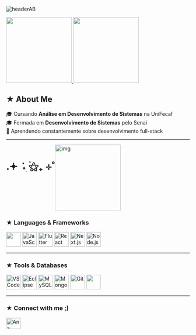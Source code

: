 ![headerAB](https://github.com/user-attachments/assets/f46bca08-f5c2-47e5-886a-2da26e05bed2)


<div align="left">
  <a href="https://github.com/AnaLouBispo">
    <img height="180em" src="https://github-readme-stats.vercel.app/api?username=AnaLouBispo&show_icons=true&theme=midnight-purple&include_all_commits=true&count_private=true&hide_border=true">
    <img height="180em" src="https://github-readme-stats.vercel.app/api/top-langs/?username=AnaLouBispo&layout=compact&theme=midnight-purple&hide_border=true">
  </a>
</div>


<h2 align="left"> ★ About Me </h2>

<p align="left">
  🎓 Cursando <strong>Análise em Desenvolvimento de Sistemas</strong> na UniFecaf<br>
  🎓 Formada em <strong>Desenvolvimento de Sistemas</strong> pelo Senai<br>
  🌱 Aprendendo constantemente sobre desenvolvimento full-stack
</p>

---


<div style="display:flex;">
     <h1> .𖥔 ݁ ˖ִ ࣪⚝₊ ⊹˚ </h1> 
   <img alt="img" height="180em" src="https://i.pinimg.com/originals/84/0a/c1/840ac1a5eef2c7abcaca3e4757db48e9.gif"/>

</div>

### ★ Languages & Frameworks

<p align="left">
 
   
  <img height="40" src="https://cdn.jsdelivr.net/gh/devicons/devicon@latest/icons/java/java-original.svg" />        
  <img alt="JavaScript" height="40" src="https://cdn.jsdelivr.net/gh/devicons/devicon/icons/javascript/javascript-original.svg" title="JavaScript"/>
  <img alt="Flutter" height="40" src="https://cdn.jsdelivr.net/gh/devicons/devicon/icons/flutter/flutter-original.svg" title="Flutter"/>
  <img alt="React" height="40" src="https://cdn.jsdelivr.net/gh/devicons/devicon/icons/react/react-original.svg" title="React"/>
  <img alt="Next.js" height="40" src="https://cdn.jsdelivr.net/gh/devicons/devicon/icons/nextjs/nextjs-original.svg" title="Next.js"/>
  <img alt="Node.js" height="40" src="https://cdn.jsdelivr.net/gh/devicons/devicon/icons/nodejs/nodejs-original.svg" title="Node.js"/>
</p>

---

### ★ Tools & Databases

<p align="left">
  <img alt="VS Code" height="40" src="https://cdn.jsdelivr.net/gh/devicons/devicon/icons/vscode/vscode-original.svg" title="VS Code"/>
  <img alt="Eclipse" height="40" src="https://cdn.jsdelivr.net/gh/devicons/devicon/icons/eclipse/eclipse-original.svg" title="Eclipse"/>
  <img alt="MySQL" height="40" src="https://cdn.jsdelivr.net/gh/devicons/devicon/icons/mysql/mysql-original.svg" title="MySQL"/>
  <img alt="MongoDB" height="40" src="https://cdn.jsdelivr.net/gh/devicons/devicon/icons/mongodb/mongodb-original.svg" title="MongoDB"/>
  <img alt="Git" height="40" src="https://cdn.jsdelivr.net/gh/devicons/devicon/icons/git/git-original.svg" title="Git"/>
  <img height="40" src="https://cdn.jsdelivr.net/gh/devicons/devicon@latest/icons/azuresqldatabase/azuresqldatabase-original.svg" />
          
  
</p>

---

### ★ Connect with me ;)

<p align="left">
  <a href="https://www.linkedin.com/in/ana-beatriz-loureiro-bispo-889a8b257/" target="_blank">
    <img align="center" src="https://raw.githubusercontent.com/rahuldkjain/github-profile-readme-generator/master/src/images/icons/Social/linked-in-alt.svg" alt="Ana Beatriz Loureiro Bispo" height="30" width="40" />
  </a>
</p>



